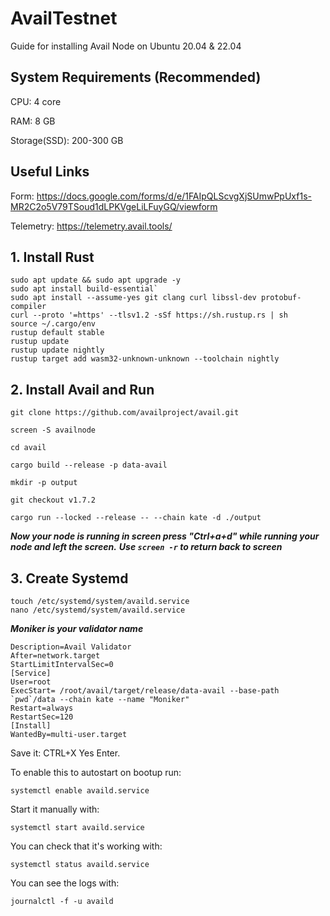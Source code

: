 # AvailTestnet
Guide for installing Avail Node on Ubuntu 20.04 &amp; 22.04

## System Requirements (Recommended)

CPU: 4 core

RAM: 8 GB

Storage(SSD): 200-300 GB

## Useful Links

Form: https://docs.google.com/forms/d/e/1FAIpQLScvgXjSUmwPpUxf1s-MR2C2o5V79TSoud1dLPKVgeLiLFuyGQ/viewform

Telemetry: https://telemetry.avail.tools/

## 1. Install Rust


```
sudo apt update && sudo apt upgrade -y
sudo apt install build-essential`
sudo apt install --assume-yes git clang curl libssl-dev protobuf-compiler
curl --proto '=https' --tlsv1.2 -sSf https://sh.rustup.rs | sh
source ~/.cargo/env
rustup default stable
rustup update
rustup update nightly
rustup target add wasm32-unknown-unknown --toolchain nightly
```

## 2. Install Avail and Run

``git clone https://github.com/availproject/avail.git``

``screen -S availnode``

``cd avail``

``cargo build --release -p data-avail``

``mkdir -p output``

``git checkout v1.7.2``

``cargo run --locked --release -- --chain kate -d ./output``

***Now your node is running in screen press "Ctrl+a+d" while running your node and left the screen.***
***Use ``screen -r`` to return back to screen***

## 3. Create Systemd

```
touch /etc/systemd/system/availd.service
nano /etc/systemd/system/availd.service
```

***Moniker is your validator name***

```[Unit]
Description=Avail Validator
After=network.target
StartLimitIntervalSec=0
[Service]
User=root
ExecStart= /root/avail/target/release/data-avail --base-path `pwd`/data --chain kate --name "Moniker"
Restart=always
RestartSec=120
[Install]
WantedBy=multi-user.target
```

Save it: CTRL+X Yes Enter.


To enable this to autostart on bootup run:

``systemctl enable availd.service``

Start it manually with:

``systemctl start availd.service``

You can check that it's working with:

``systemctl status availd.service``

You can see the logs with:

``journalctl -f -u availd``



